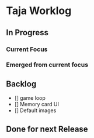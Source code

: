 # Taja Worklog

## In Progress

### Current Focus

### Emerged from current focus

## Backlog

* [] game loop
* [] Memory card UI
* [] Default images

## Done for next Release

